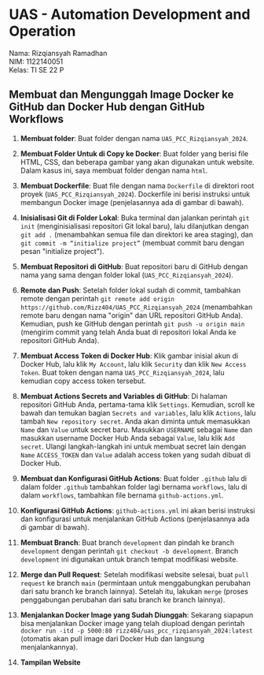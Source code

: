 # UAS - Automation Development and Operation

Nama: Rizqiansyah Ramadhan  
NIM: 1122140051  
Kelas: TI SE 22 P

## Membuat dan Mengunggah Image Docker ke GitHub dan Docker Hub dengan GitHub Workflows

1. **Membuat folder**: Buat folder dengan nama `UAS_PCC_Rizqiansyah_2024`.

2. **Membuat Folder Untuk di Copy ke Docker**: Buat folder yang berisi file HTML, CSS, dan beberapa gambar yang akan digunakan untuk website. Dalam kasus ini, saya membuat folder dengan nama `html`.

3. **Membuat Dockerfile**: Buat file dengan nama `Dockerfile` di direktori root proyek (`UAS_PCC_Rizqiansyah_2024`). Dockerfile ini berisi instruksi untuk membangun Docker image (penjelasannya ada di gambar di bawah).

4. **Inisialisasi Git di Folder Lokal**: Buka terminal dan jalankan perintah `git init` (menginisialisasi repositori Git lokal baru), lalu dilanjutkan dengan `git add .` (menambahkan semua file dan direktori ke area staging), dan `git commit -m “initialize project”` (membuat commit baru dengan pesan "initialize project").

5. **Membuat Repositori di GitHub**: Buat repositori baru di GitHub dengan nama yang sama dengan folder lokal (`UAS_PCC_Rizqiansyah_2024`).

6. **Remote dan Push**: Setelah folder lokal sudah di commit, tambahkan remote dengan perintah `git remote add origin https://github.com/Rizz404/UAS_PCC_Rizqiansyah_2024` (menambahkan remote baru dengan nama "origin" dan URL repositori GitHub Anda). Kemudian, push ke GitHub dengan perintah `git push -u origin main` (mengirim commit yang telah Anda buat di repositori lokal Anda ke repositori GitHub Anda).

7. **Membuat Access Token di Docker Hub**: Klik gambar inisial akun di Docker Hub, lalu klik `My Account`, lalu klik `Security` dan klik `New Access Token`. Buat token dengan nama `UAS_PCC_Rizqiansyah_2024`, lalu kemudian copy access token tersebut.

8. **Membuat Actions Secrets and Variables di GitHub**: Di halaman repositori GitHub Anda, pertama-tama klik `Settings`. Kemudian, scroll ke bawah dan temukan bagian `Secrets and variables`, lalu klik `Actions`, lalu tambah `New repository secret`. Anda akan diminta untuk memasukkan `Name` dan `Value` untuk secret baru. Masukkan `USERNAME` sebagai `Name` dan masukkan username Docker Hub Anda sebagai `Value`, lalu klik `Add secret`. Ulangi langkah-langkah ini untuk membuat secret lain dengan `Name` `ACCESS_TOKEN` dan `Value` adalah access token yang sudah dibuat di Docker Hub.

9. **Membuat dan Konfigurasi GitHub Actions**: Buat folder `.github` lalu di dalam folder `.github` tambahkan folder lagi bernama `workflows`, lalu di dalam `workflows`, tambahkan file bernama `github-actions.yml`.

10. **Konfigurasi GitHub Actions**: `github-actions.yml` ini akan berisi instruksi dan konfigurasi untuk menjalankan GitHub Actions (penjelasannya ada di gambar di bawah).

11. **Membuat Branch**: Buat branch `development` dan pindah ke branch `development` dengan perintah `git checkout -b development`. Branch `development` ini digunakan untuk branch tempat modifikasi website.

12. **Merge dan Pull Request**: Setelah modifikasi website selesai, buat `pull request` ke branch `main` (permintaan untuk menggabungkan perubahan dari satu branch ke branch lainnya). Setelah itu, lakukan `merge` (proses penggabungan perubahan dari satu branch ke branch lainnya).

13. **Menjalankan Docker Image yang Sudah Diunggah**: Sekarang siapapun bisa menjalankan Docker image yang telah diupload dengan perintah `docker run -itd -p 5000:80 rizz404/uas_pcc_rizqiansyah_2024:latest` (otomatis akan pull image dari Docker Hub dan langsung menjalankannya).

14. **Tampilan Website**
